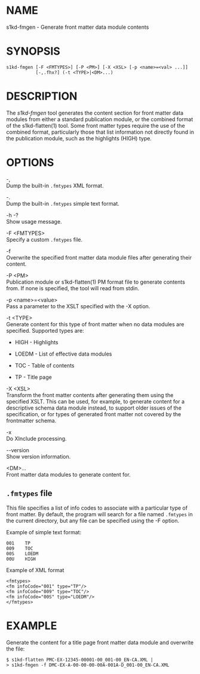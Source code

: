 NAME
====

s1kd-fmgen - Generate front matter data module contents

SYNOPSIS
========

    s1kd-fmgen [-F <FMTYPES>] [-P <PM>] [-X <XSL> [-p <name>=<val> ...]]
               [-,.fhx?] (-t <TYPE>|<DM>...)

DESCRIPTION
===========

The *s1kd-fmgen* tool generates the content section for front matter data modules from either a standard publication module, or the combined format of the s1kd-flatten(1) tool. Some front matter types require the use of the combined format, particularly those that list information not directly found in the publication module, such as the highlights (HIGH) type.

OPTIONS
=======

-,  
Dump the built-in `.fmtypes` XML format.

-.  
Dump the built-in `.fmtypes` simple text format.

-h -?  
Show usage message.

-F &lt;FMTYPES&gt;  
Specify a custom `.fmtypes` file.

-f  
Overwrite the specified front matter data module files after generating their content.

-P &lt;PM&gt;  
Publication module or s1kd-flatten(1) PM format file to generate contents from. If none is specified, the tool will read from stdin.

-p &lt;name&gt;=&lt;value&gt;  
Pass a parameter to the XSLT specified with the -X option.

-t &lt;TYPE&gt;  
Generate content for this type of front matter when no data modules are specified. Supported types are:

-   HIGH - Highlights

-   LOEDM - List of effective data modules

-   TOC - Table of contents

-   TP - Title page

-X &lt;XSL&gt;  
Transform the front matter contents after generating them using the specified XSLT. This can be used, for example, to generate content for a descriptive schema data module instead, to support older issues of the specification, or for types of generated front matter not covered by the frontmatter schema.

-x  
Do XInclude processing.

--version  
Show version information.

&lt;DM&gt;...  
Front matter data modules to generate content for.

`.fmtypes` file
---------------

This file specifies a list of info codes to associate with a particular type of front matter. By default, the program will search for a file named `.fmtypes` in the current directory, but any file can be specified using the -F option.

Example of simple text format:

    001    TP
    009    TOC
    00S    LOEDM
    00U    HIGH

Example of XML format

    <fmtypes>
    <fm infoCode="001" type="TP"/>
    <fm infoCode="009" type="TOC"/>
    <fm infoCode="00S" type="LOEDM"/>
    </fmtypes>

EXAMPLE
=======

Generate the content for a title page front matter data module and overwrite the file:

    $ s1kd-flatten PMC-EX-12345-00001-00_001-00_EN-CA.XML |
    > s1kd-fmgen -f DMC-EX-A-00-00-00-00A-001A-D_001-00_EN-CA.XML
